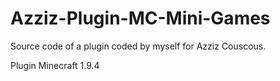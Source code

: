# Azziz-Plugin-MC-Mini-Games
Source code of a plugin coded by myself for Azziz Couscous.

Plugin Minecraft 1.9.4
